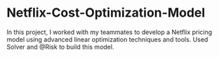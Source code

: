# Netflix-Cost-Optimization-Model
In this project, I worked with my teammates to develop a Netflix pricing model using advanced linear optimization techniques and tools. Used Solver and @Risk to build this model. 
